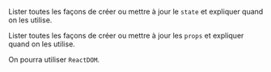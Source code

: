 Lister toutes les façons de créer ou mettre à jour le `state` et expliquer quand on les utilise.

Lister toutes les façons de créer ou mettre à jour les `props` et expliquer quand on les utilise.

On pourra utiliser `ReactDOM`.
